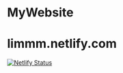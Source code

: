 # MyWebsite

# limmm.netlify.com

[![Netlify Status](https://api.netlify.com/api/v1/badges/b18bb66e-cb71-4f69-8a19-b89aeeabcc70/deploy-status)](https://app.netlify.com/sites/limmm/deploys)
